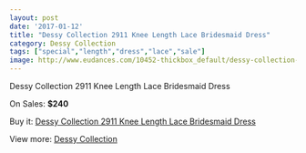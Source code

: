 ```yaml
---
layout: post
date: '2017-01-12'
title: "Dessy Collection 2911 Knee Length Lace Bridesmaid Dress"
category: Dessy Collection
tags: ["special","length","dress","lace","sale"]
image: http://www.eudances.com/10452-thickbox_default/dessy-collection-2911-knee-length-lace-bridesmaid-dress.jpg
---
```

Dessy Collection 2911 Knee Length Lace Bridesmaid Dress

On Sales: **$240**
<a href="https://www.eudances.com/en/dessy-collection/3400-dessy-collection-2911-knee-length-lace-bridesmaid-dress.html"><amp-img layout="responsive" width="600" height="600" src="//www.eudances.com/10452-thickbox_default/dessy-collection-2911-knee-length-lace-bridesmaid-dress.jpg" alt="Dessy Collection 2911 Knee Length Lace Bridesmaid Dress 0" /></a>
<a href="https://www.eudances.com/en/dessy-collection/3400-dessy-collection-2911-knee-length-lace-bridesmaid-dress.html"><amp-img layout="responsive" width="600" height="600" src="//www.eudances.com/10453-thickbox_default/dessy-collection-2911-knee-length-lace-bridesmaid-dress.jpg" alt="Dessy Collection 2911 Knee Length Lace Bridesmaid Dress 1" /></a>
<a href="https://www.eudances.com/en/dessy-collection/3400-dessy-collection-2911-knee-length-lace-bridesmaid-dress.html"><amp-img layout="responsive" width="600" height="600" src="//www.eudances.com/10454-thickbox_default/dessy-collection-2911-knee-length-lace-bridesmaid-dress.jpg" alt="Dessy Collection 2911 Knee Length Lace Bridesmaid Dress 2" /></a>
<a href="https://www.eudances.com/en/dessy-collection/3400-dessy-collection-2911-knee-length-lace-bridesmaid-dress.html"><amp-img layout="responsive" width="600" height="600" src="//www.eudances.com/10455-thickbox_default/dessy-collection-2911-knee-length-lace-bridesmaid-dress.jpg" alt="Dessy Collection 2911 Knee Length Lace Bridesmaid Dress 3" /></a>

Buy it: [Dessy Collection 2911 Knee Length Lace Bridesmaid Dress](https://www.eudances.com/en/dessy-collection/3400-dessy-collection-2911-knee-length-lace-bridesmaid-dress.html "Dessy Collection 2911 Knee Length Lace Bridesmaid Dress")

View more: [Dessy Collection](https://www.eudances.com/en/60-Dessy-Collection "Dessy Collection")